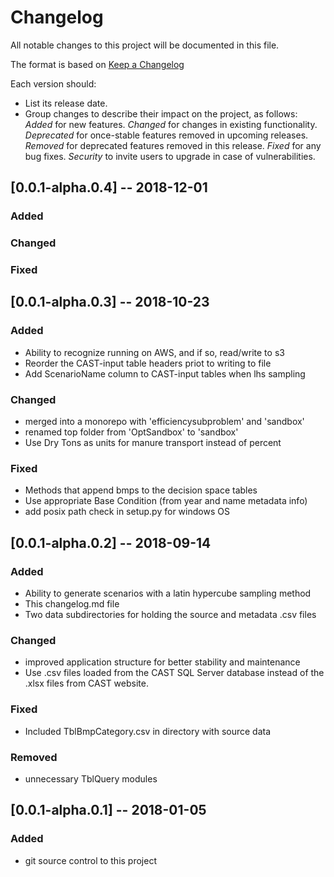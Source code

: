 # Changelog
All notable changes to this project will be documented in this file.

The format is based on [Keep a Changelog](http://keepachangelog.com/en/1.0.0/)

Each version should:
- List its release date.
- Group changes to describe their impact on the project, as follows:
*Added* for new features.
*Changed* for changes in existing functionality.
*Deprecated* for once-stable features removed in upcoming releases.
*Removed* for deprecated features removed in this release.
*Fixed* for any bug fixes.
*Security* to invite users to upgrade in case of vulnerabilities.

## [0.0.1-alpha.0.4] -- 2018-12-01
### Added
### Changed
### Fixed

## [0.0.1-alpha.0.3] -- 2018-10-23
### Added
- Ability to recognize running on AWS, and if so, read/write to s3
- Reorder the CAST-input table headers priot to writing to file
- Add ScenarioName column to CAST-input tables when lhs sampling

### Changed
- merged into a monorepo with 'efficiencysubproblem' and 'sandbox'
- renamed top folder from 'OptSandbox' to 'sandbox'
- Use Dry Tons as units for manure transport instead of percent

### Fixed
- Methods that append bmps to the decision space tables
- Use appropriate Base Condition (from year and name metadata info)
- add posix path check in setup.py for windows OS

## [0.0.1-alpha.0.2] -- 2018-09-14
### Added
- Ability to generate scenarios with a latin hypercube sampling method
- This changelog.md file
- Two data subdirectories for holding the source and metadata .csv files

### Changed
- improved application structure for better stability and maintenance
- Use .csv files loaded from the CAST SQL Server database instead
of the .xlsx files from CAST website.

### Fixed
- Included TblBmpCategory.csv in directory with source data

### Removed
- unnecessary TblQuery modules

## [0.0.1-alpha.0.1] -- 2018-01-05
### Added
- git source control to this project